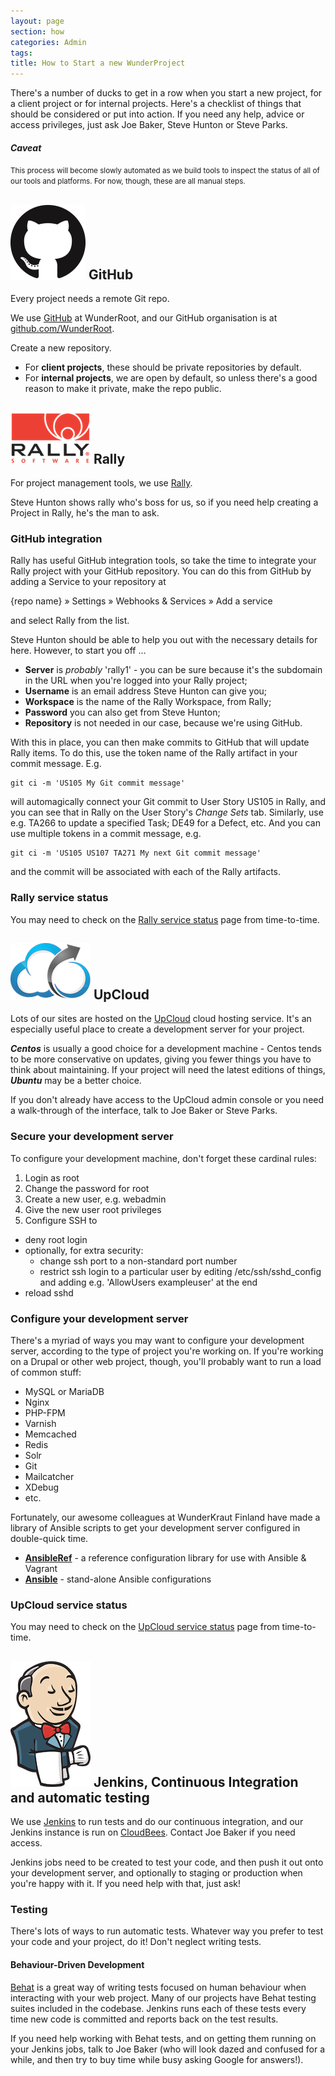 ```yaml
---
layout: page
section: how
categories: Admin
tags:
title: How to Start a new WunderProject
---
```


There's a number of ducks to get in a row when you start a new project, for a client project or for internal projects. Here's a checklist of things that should be considered or put into action. If you need any help, advice or access privileges, just ask Joe Baker, Steve Hunton or Steve Parks.

#### *Caveat*

<small>This process will become slowly automated as we build tools to inspect the status of all of our tools and platforms. For now, though, these are all manual steps.</small>

## <span class="pull-right">![GitHub](/public/images/logos/github.png)</span> GitHub

Every project needs a remote Git repo.

We use [GitHub](https://github.com/) at WunderRoot, and our GitHub organisation is at [github.com/WunderRoot](https://github.com/WunderRoot/).

Create a new repository.

- For **client projects**, these should be private repositories by default.
- For **internal projects**, we are open by default, so unless there's a good reason to make it private, make the repo public.

## <span class="pull-right">![Rally](/public/images/logos/rally.png)</span> Rally

For project management tools, we use [Rally](https://www.rallydev.com/).

Steve Hunton shows rally who's boss for us, so if you need help creating a Project in Rally, he's the man to ask.

### GitHub integration

Rally has useful GitHub integration tools, so take the time to integrate your Rally project with your GitHub repository. You can do this from GitHub by adding a Service to your repository at

{repo name} » Settings » Webhooks & Services » Add a service

and select Rally from the list.

Steve Hunton should be able to help you out with the necessary details for here. However, to start you off …

- **Server** is *probably* 'rally1' - you can be sure because it's the subdomain in the URL when you're logged into your Rally project;
- **Username** is an email address Steve Hunton can give you;
- **Workspace** is the name of the Rally Workspace, from Rally;
- **Password** you can also get from Steve Hunton;
- **Repository** is not needed in our case, because we're using GitHub.

With this in place, you can then make commits to GitHub that will update Rally items. To do this, use the token name of the Rally artifact in your commit message. E.g.

```
git ci -m 'US105 My Git commit message'
```

will automagically connect your Git commit to User Story US105 in Rally, and you can see that in Rally on the User Story's *Change Sets* tab. Similarly, use e.g. TA266 to update a specified Task; DE49 for a Defect, etc. And you can use multiple tokens in a commit message, e.g.

```
git ci -m 'US105 US107 TA271 My next Git commit message'
```

and the commit will be associated with each of the Rally artifacts.

### Rally service status

You may need to check on the [Rally service status](http://status.rallydev.com/) page from time-to-time.

## <span class="pull-right">![UpCloud](/public/images/logos/upcloud.png)</span> UpCloud

Lots of our sites are hosted on the [UpCloud](http://en.upcloud.com/) cloud hosting service. It's an especially useful place to create a development server for your project.

***Centos*** is usually a good choice for a development machine - Centos tends to be more conservative on updates, giving you fewer things you have to think about maintaining. If your project will need the latest editions of things, ***Ubuntu*** may be a better choice.

If you don't already have access to the UpCloud admin console or you need a walk-through of the interface, talk to Joe Baker or Steve Parks.

### Secure your development server

To configure your development machine, don't forget these cardinal rules:

1. Login as root
2. Change the password for root
3. Create a new user, e.g. webadmin
4. Give the new user root privileges
5. Configure SSH to
  - deny root login
  - optionally, for extra security:
      - change ssh port to a non-standard port number
      - restrict ssh login to a particular user by editing /etc/ssh/sshd_config and adding e.g. 'AllowUsers exampleuser' at the end
  - reload sshd

### Configure your development server

There's a myriad of ways you may want to configure your development server, according to the type of project you're working on. If you're working on a Drupal or other web project, though, you'll probably want to run a load of common stuff:

- MySQL or MariaDB
- Nginx
- PHP-FPM
- Varnish
- Memcached
- Redis
- Solr
- Git
- Mailcatcher
- XDebug
- etc.

Fortunately, our awesome colleagues at WunderKraut Finland have made a library of Ansible scripts to get your development server configured in double-quick time.

- **[AnsibleRef](https://gitlab.com/wunderkraut-finland/ansibleref)** - a reference configuration library for use with Ansible & Vagrant
- **[Ansible](https://gitlab.com/wunderkraut-finland/ansible)** - stand-alone Ansible configurations



### UpCloud service status

You may need to check on the [UpCloud service status](http://status.upcloud.com/) page from time-to-time.


## <span class="pull-right">![Jenkins](/public/images/logos/jenkins.png)</span> Jenkins, Continuous Integration and automatic testing

We use [Jenkins](http://jenkins-ci.org/) to run tests and do our continuous integration, and our Jenkins instance is run on [CloudBees](https://wunderkraut.ci.cloudbees.com/). Contact Joe Baker if you need access.

Jenkins jobs need to be created to test your code, and then push it out onto your development server, and optionally to staging or production when you're happy with it. If you need help with that, just ask!

### Testing

There's lots of ways to run automatic tests. Whatever way you prefer to test your code and your project, do it! Don't neglect writing tests.

#### Behaviour-Driven Development

[Behat](http://behat.org/) is a great way of writing tests focused on human behaviour when interacting with your web project. Many of our projects have Behat testing suites included in the codebase. Jenkins runs each of these tests every time new code is committed and reports back on the test results.

 If you need help working with Behat tests, and on getting them running on your Jenkins jobs, talk to Joe Baker (who will look dazed and confused for a while, and then try to buy time while busy asking Google for answers!).


